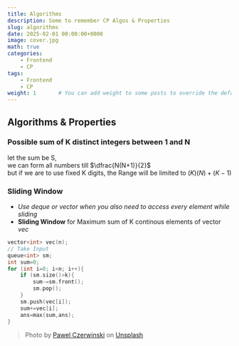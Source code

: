 ```yaml
---
title: Algorithms
description: Some to remember CP Algos & Properties
slug: algorithms
date: 2025-02-01 00:00:00+0000
image: cover.jpg
math: true
categories:
    - Frontend
    - CP
tags:
    - Frontend
    - CP
weight: 1       # You can add weight to some posts to override the default sorting (date descending)
---
```


## **Algorithms & Properties**

### Possible sum of K distinct integers between 1 and N

let the sum be S,  
we can form all numbers till $\dfrac{N(N+1)}{2}$  
but if we are to use fixed K digits, the Range will be limited to $(K)(N)+(K-1)$

### Sliding Window

- *Use deque or vector when you also need to access every element while sliding*
- **Sliding Window** for Maximum sum of K continous elements of vector *vec*

```C++
vector<int> vec(n);
// Take Input
queue<int> sm;
int sum=0;
for (int i=0; i<n; i++){
    if (sm.size()>k){
        sum-=sm.front();
        sm.pop();
    }
    sm.push(vec[i]);
    sum+=vec[i];
    ans=max(sum,ans);
}
```

> Photo by [Pawel Czerwinski](https://unsplash.com/@pawel_czerwinski) on [Unsplash](https://unsplash.com/)
